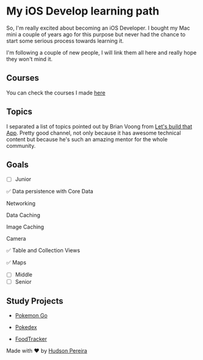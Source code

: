 # My iOS Develop learning path
So, I'm really excited about becoming an iOS Developer. I bought my Mac mini a couple of years ago for this purpose but never had the chance to start some serious process towards learning it.

I'm following a couple of new people, I will link them all here and really hope they won't mind it.

## Courses

You can check the courses I made [here](https://github.com/hudsonpereira/ios-learning-path/blob/master/courses.md)

## Topics

I separated a list of topics pointed out by Brian Voong from [Let's build that App](https://www.letsbuildthatapp.com). Pretty good channel, not only because it has awesome technical content but because he's such an amazing mentor for the whole community.

## Goals

- [ ] Junior

:white_check_mark: Data persistence with Core Data 

Networking

Data Caching

Image Caching

Camera

:white_check_mark: Table and Collection Views

:white_check_mark: Maps


- [ ] Middle
- [ ] Senior

## Study Projects

- [Pokemon Go](https://github.com/hudsonpereira/pokemon-go-ios)

- [Pokedex](https://github.com/hudsonpereira/pokedex)

- [FoodTracker](https://github.com/hudsonpereira/food-tracker)

Made with :heart: by [Hudson Pereira](https://github.com/hudsonpereira)
